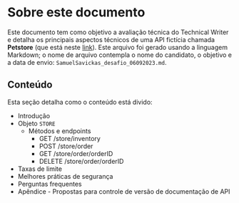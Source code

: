 # Sobre este documento
Este documento tem como objetivo a avaliação técnica do Technical Writer e detalha os principais aspectos técnicos de uma API fictícia chamada **Petstore** (que está neste [link](https://petstore3.swagger.io/#/)).
Este arquivo foi gerado usando a linguagem Markdown; o nome de arquivo contempla o nome do candidato, o objetivo e a data de envio:
`SamuelSavickas_desafio_06092023.md`.

## Conteúdo
Esta seção detalha como o conteúdo está divido:
- Introdução
- Objeto `STORE`
	- Métodos e endpoints
		- GET /store/inventory
		- POST /store/order
		- GET /store/order/orderID
		- DELETE /store/order/orderID
- Taxas de limite
- Melhores práticas de segurança
- Perguntas frequentes
- Apêndice - Propostas para controle de versão de documentação de API
